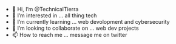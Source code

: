 - 👋 Hi, I’m @TechnicalTierra
- 👀 I’m interested in ... all thing tech
- 🌱 I’m currently learning ... web devolopment and cybersecurity
- 💞️ I’m looking to collaborate on ... web dev projects
- 📫 How to reach me ... message me on twitter

<!---
TechnicalTierra/TechnicalTierra is a ✨ special ✨ repository because its `README.md` (this file) appears on your GitHub profile.
You can click the Preview link to take a look at your changes.
--->
